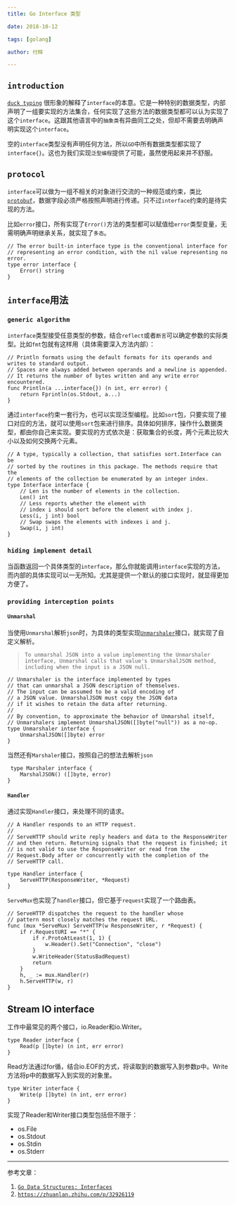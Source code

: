 ```yaml
---
title: Go Interface 类型

date: 2018-10-12

tags: [golang]

author: 付辉

---
```


## `introduction`

[`duck typing`](https://en.wikipedia.org/wiki/Duck_typing) 很形象的解释了`interface`的本意。它是一种特别的数据类型，内部声明了一组要实现的方法集合，任何实现了这些方法的数据类型都可以认为实现了这个`interface`。这跟其他语言中的`抽象类`有异曲同工之处，但却不需要去明确声明实现这个`interface`。

空的`interface`类型没有声明任何方法，所以`GO`中所有数据类型都实现了`interface{}`。这也为我们实现`泛型编程`提供了可能，虽然使用起来并不舒服。

## `protocol`

`interface`可以做为一组不相关的对象进行交流的一种规范或约束，类比[`protobuf`](https://developers.google.com/protocol-buffers/)，数据字段必须严格按照声明进行传递。只不过`interface`约束的是待实现的方法。

比如`error`接口，所有实现了`Error()`方法的类型都可以赋值给`error`类型变量，无需明确声明继承关系，就实现了`多态`。

```golang
// The error built-in interface type is the conventional interface for
// representing an error condition, with the nil value representing no error.
type error interface {
	Error() string
}
```

## `interface`用法

### `generic algorithm`

`interface`类型接受任意类型的参数，结合`reflect`或者`断言`可以确定参数的实际类型。比如`fmt`包就有这样用（具体需要深入方法内部）：

```golang
// Println formats using the default formats for its operands and writes to standard output.
// Spaces are always added between operands and a newline is appended.
// It returns the number of bytes written and any write error encountered.
func Println(a ...interface{}) (n int, err error) {
	return Fprintln(os.Stdout, a...)
}
```

通过`interface`约束一套行为，也可以实现泛型编程。比如`sort`包，只要实现了接口对应的方法，就可以使用`sort`包来进行排序。具体如何排序，操作什么数据类型，都由你自己来实现。要实现的方式依次是：获取集合的长度，两个元素比较大小以及如何交换两个元素。

```
// A type, typically a collection, that satisfies sort.Interface can be
// sorted by the routines in this package. The methods require that the
// elements of the collection be enumerated by an integer index.
type Interface interface {
	// Len is the number of elements in the collection.
	Len() int
	// Less reports whether the element with
	// index i should sort before the element with index j.
	Less(i, j int) bool
	// Swap swaps the elements with indexes i and j.
	Swap(i, j int)
}
```

### `hiding implement detail`

当函数返回一个具体类型的`interface`，那么你就能调用`interface`实现的方法，而内部的具体实现可以一无所知。尤其是提供一个默认的接口实现时，就显得更加方便了。


### `providing interception points`

#### `Unmarshal`

当使用`Unmarshal`解析`json`时，为具体的类型实现[`Unmarshaler`](https://golang.org/pkg/encoding/json/#Marshaler)接口，就实现了自定义解析。

>`To unmarshal JSON into a value implementing the Unmarshaler interface, Unmarshal calls that value's UnmarshalJSON method, including when the input is a JSON null.`

```
// Unmarshaler is the interface implemented by types
// that can unmarshal a JSON description of themselves.
// The input can be assumed to be a valid encoding of
// a JSON value. UnmarshalJSON must copy the JSON data
// if it wishes to retain the data after returning.
//
// By convention, to approximate the behavior of Unmarshal itself,
// Unmarshalers implement UnmarshalJSON([]byte("null")) as a no-op.
type Unmarshaler interface {
	UnmarshalJSON([]byte) error
}
```

当然还有`Marshaler`接口，按照自己的想法去解析`json`
```
 type Marshaler interface {
    MarshalJSON() ([]byte, error)
}
```

#### `Handler`

通过实现`Handler`接口，来处理不同的请求。

```
// A Handler responds to an HTTP request.
//
// ServeHTTP should write reply headers and data to the ResponseWriter
// and then return. Returning signals that the request is finished; it
// is not valid to use the ResponseWriter or read from the
// Request.Body after or concurrently with the completion of the
// ServeHTTP call.

type Handler interface {
	ServeHTTP(ResponseWriter, *Request)
}
```

`ServeMux`也实现了`handler`接口，但它基于`request`实现了一个路由表。

```
// ServeHTTP dispatches the request to the handler whose
// pattern most closely matches the request URL.
func (mux *ServeMux) ServeHTTP(w ResponseWriter, r *Request) {
	if r.RequestURI == "*" {
		if r.ProtoAtLeast(1, 1) {
			w.Header().Set("Connection", "close")
		}
		w.WriteHeader(StatusBadRequest)
		return
	}
	h, _ := mux.Handler(r)
	h.ServeHTTP(w, r)
}

```

## Stream IO interface

工作中最常见的两个接口，io.Reader和io.Writer。

```
type Reader interface {
    Read(p []byte) (n int, err error)
}
```

Read方法通过for循，结合io.EOF的方式，将读取到的数据写入到参数p中。Write方法将p中的数据写入到实现的对象里。

```
type Writer interface {
    Write(p []byte) (n int, err error)
}
```

实现了Reader和Writer接口类型包括但不限于：
- os.File
- os.Stdout
- os.Stdin
- os.Stderr

---

参考文章：

1. [`Go Data Structures: Interfaces`](https://research.swtch.com/interfaces)
2. [`https://zhuanlan.zhihu.com/p/32926119`](https://zhuanlan.zhihu.com/p/32926119)